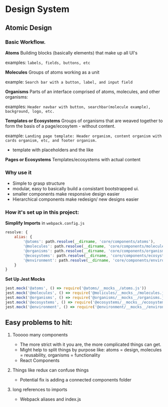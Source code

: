 # Design System

## Atomic Design

### Basic Workflow.
**Atoms**
Building blocks (basically elements) that make up all UI's

examples:
`labels, fields, buttons, etc`

**Molecules**
Groups of atoms working as a unit

example:
`Search bar with a button, label, and input field`

**Organisms**
Parts of an interface comprised of atoms, molecules, and other organisms:

examples:
`Header navbar with button, searchbar(molecule example), background, logo, etc.`


**Templates or Ecosystems**
Groups of organisms that are weaved together to form the basis of a page/ecosytem - without content.

example:
`Landing page template: Header organism, content organism with cards organism, etc, and footer organism.`
- template with placeholders and the like


**Pages or Ecosystems**
Templates/ecosystems with actual content

### Why use it
- Simple to grasp structure
- modular, easy to basically build a consistant bootstrapped ui.
- smaller components make responsive design easier
- Hierarchical components make redesign/ new designs easier

### How it's set up in this project:

**Simplify Imports**
in `webpack.config.js`

```js
resolve: {
    alias: {
        '@atoms': path.resolve(__dirname, 'core/components/atoms'),
        '@molecules': path.resolve(__dirname, 'core/components/molecules'),
        '@organisms': path.resolve(__dirname, 'core/components/organisms'),
        '@ecosystems': path.resolve(__dirname, 'core/components/ecosystems'),
        '@environment': path.resolve(__dirname, 'core/components/environment'),
    }
}
```

**Set Up Jest Mocks**
```js
jest.mock('@atoms', () => require('@atoms/__mocks__/atoms.js'))
jest.mock('@molecules', () => require('@molicules/__mocks__/molecules.js'))
jest.mock('@organisms', () => require('@organisms/__mocks__/organisms.js'))
jest.mock('@ecosystems', () => require('@ecosystems/__mocks__/ecosystems.js'))
jest.mock('@environment', () => require('@environment/__mocks__/environment.js'))
```


## Easy problems to hit:

1. Tooooo many components
    - The more strict with it you are, the more complicated things can get.
    - Might help to split things by purpose like: atoms = design, molecules = reusability, organisms = functionality
    - React Components

2. Things like redux can confuse things
    - Potential fix is adding a connected components folder

3. long references to imports
    - Webpack aliases and index.js



